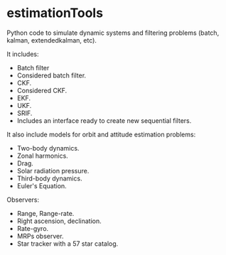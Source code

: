 # estimationTools

Python code to simulate dynamic systems and filtering problems (batch, kalman, extendedkalman, etc).

It includes:
- Batch filter
- Considered batch filter.
- CKF.
- Considered CKF.
- EKF.
- UKF.
- SRIF.
- Includes an interface ready to create new sequential filters.

It also include models for orbit and attitude estimation problems:
- Two-body dynamics.
- Zonal harmonics.
- Drag.
- Solar radiation pressure.
- Third-body dynamics.
- Euler's Equation.

Observers:
- Range, Range-rate.
- Right ascension, declination.
- Rate-gyro.
- MRPs observer.
- Star tracker with a 57 star catalog.

